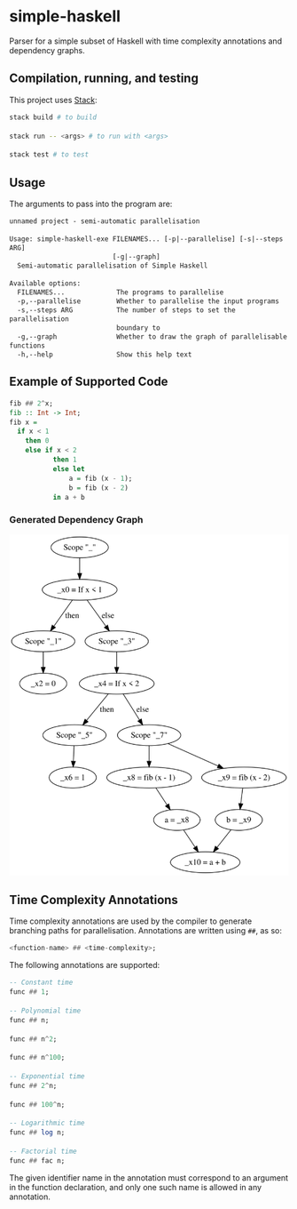 # simple-haskell

Parser for a simple subset of Haskell with time complexity annotations and dependency graphs.

## Compilation, running, and testing

This project uses [Stack](https://docs.haskellstack.org/en/stable/README/):

```bash
stack build # to build

stack run -- <args> # to run with <args>

stack test # to test
```

## Usage

The arguments to pass into the program are:

```output
unnamed project - semi-automatic parallelisation

Usage: simple-haskell-exe FILENAMES... [-p|--parallelise] [-s|--steps ARG]
                          [-g|--graph]
  Semi-automatic parallelisation of Simple Haskell

Available options:
  FILENAMES...             The programs to parallelise
  -p,--parallelise         Whether to parallelise the input programs
  -s,--steps ARG           The number of steps to set the parallelisation
                           boundary to
  -g,--graph               Whether to draw the graph of parallelisable functions
  -h,--help                Show this help text
```

## Example of Supported Code

```haskell
fib ## 2^x;
fib :: Int -> Int;
fib x =
  if x < 1
    then 0
    else if x < 2
           then 1
           else let
               a = fib (x - 1);
               b = fib (x - 2)
           in a + b
```

### Generated Dependency Graph

![Dependency graph for the naive fib function](/imgs/naivefibdefgraph.svg "Dependency Graph")

## Time Complexity Annotations

Time complexity annotations are used by the compiler to generate branching paths for parallelisation.
Annotations are written using `##`, as so:

```haskell
<function-name> ## <time-complexity>;
```

The following annotations are supported:

```haskell
-- Constant time
func ## 1;

-- Polynomial time
func ## n;

func ## n^2;

func ## n^100;

-- Exponential time
func ## 2^n;

func ## 100^n;

-- Logarithmic time
func ## log n;

-- Factorial time
func ## fac n;
```

The given identifier name in the annotation must correspond to an argument in the function declaration, and only one such name is allowed in any annotation.

